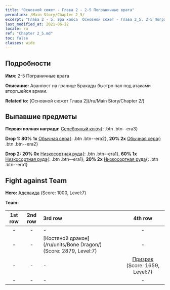 ```yaml
---
title: "Основной сюжет - Глава 2 - 2-5 Пограничные врата"
permalink: /Main Story/Chapter 2_5/
excerpt: "Глава 2 - 5. Эра хаоса  Основной сюжет - Глава 2_5. 2-5 Пограничные врата"
last_modified_at: 2021-06-22
locale: ru
ref: "Chapter 2_5.md"
toc: false
classes: wide
---
```


## Подробности

 **Имя:** 2-5 Пограничные врата

 **Описание:** Аванпост на границе Бракады быстро пал под атаками вторгшейся армии.

 **Related to:** [Основной сюжет Глава 2](/ru/Main Story/Chapter 2/)

## Выпавшие предметы

 **Первая полная награда:** [Серебряный ключ](/ItemsRU/con_693/){: .btn .btn--era3}

 **Drop 1:** **80% 1x** [Обычная сера](/ItemsRU/mat_9/){: .btn .btn--era2}, **20% 2x** [Обычная сера](/ItemsRU/mat_9/){: .btn .btn--era2}

 **Drop 2:** **20% 0x** [Низкосортная руда](/ItemsRU/mat_1/){: .btn .btn--era1}, **60% 1x** [Низкосортная руда](/ItemsRU/mat_1/){: .btn .btn--era1}, **20% 2x** [Низкосортная руда](/ItemsRU/mat_1/){: .btn .btn--era1}


## Fight against Team
 **Hero:** [Аделаида](/ru/heroes/Adelaide/) (Score: 1000, Level:7)

 **Team:**


  | 1st row | 2nd row | 3rd row | 4th row |
  |:----:|:----:|:----|:----:|
  | - | - | - | - |
  | - | - | [Костяной дракон](/ru/units/Bone Dragon/) (Score: 2879, Level:7)  | - |
  | - | - | - | [Призрак](/ru/units/Wight/) (Score: 1659, Level:7)  |
  | - | - | - | - |



